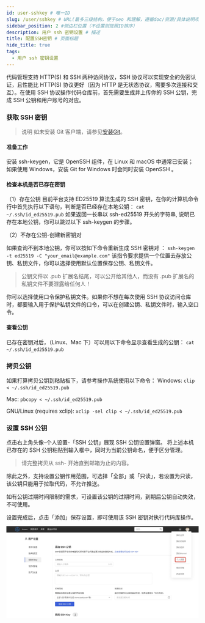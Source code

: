 ```yaml
---
id: user-sshkey # 唯一ID
slug: /user/sshkey # URL(最多三级结构，便于seo 和理解，遵循doc/资源/具体说明项 的原则)
sidebar_position: 2 #侧边栏位置（不设置则按照ID排序）
description: 用户 ssh 密钥设置 # 描述
title: 配置SSH密钥 # 页面标题
hide_title: true
tags:
  - 用户 ssh 密钥设置
---
```


代码管理支持 HTTP(S) 和 SSH 两种访问协议，SSH 协议可以实现安全的免密认证，且性能比 HTTP(S) 协议更好（因为 HTTP 是无状态协议，需要多次连接和交互）。在使用 SSH 协议操作代码仓库前，首先需要生成并上传你的 SSH 公钥，完成 SSH 公钥和用户账号的对应。

### 获取 SSH 密钥
>说明 如未安装 Git 客户端，请参见[安装Git](https://git-scm.com/download?spm=a2c4g.11186623.0.0.49962b5cKP0UrI)。

#### 准备工作
安装 ssh-keygen，它是 OpenSSH 组件，在 Linux 和 macOS 中通常已安装；如果使用 Windows，安装 Git for Windows 时会同时安装 OpenSSH 。

#### 检查本机是否已存在密钥
（1）存在公钥
目前平台支持 ED25519 算法生成的 SSH 密钥，在你的计算机命令行中首先执行以下语句，判断是否已经存在本地公钥：
`cat ~/.ssh/id_ed25519.pub`
如果返回一长串以 ssh-ed25519 开头的字符串, 说明已存在本地公钥，你可以跳过以下 ssh-keygen 的步骤。

（2）不存在公钥-创建新密钥对

如果查询不到本地公钥，你可以按如下命令重新生成 SSH 密钥对 ：
`ssh-keygen -t ed25519 -C "your_email@example.com"`
该指令要求提供一个位置去存放公钥、私钥文件，你可以选择使用默认位置保存公钥、私钥文件。
> 公钥文件以 .pub 扩展名结尾，可以公开给其他人，而没有 .pub 扩展名的私钥文件不要泄露给任何人！

你可以选择使用口令保护私钥文件。如果你不想在每次使用 SSH 协议访问仓库时，都要输入用于保护私钥文件的口令，可以在创建公钥、私钥文件时，输入空口令。

#### 查看公钥
已存在密钥对后，（Linux、Mac 下）可以用以下命令显示查看生成的公钥：
`cat ~/.ssh/id_ed25519.pub`

### 拷贝公钥
如果打算拷贝公钥到粘贴板下，请参考操作系统使用以下命令：
Windows:
`clip < ~/.ssh/id_ed25519.pub`

Mac:
`pbcopy < ~/.ssh/id_ed25519.pub`

GNU/Linux (requires xclip):
`xclip -sel clip < ~/.ssh/id_ed25519.pub`

### 设置 SSH 公钥
点击右上角头像-个人设置-「SSH 公钥」展现 SSH 公钥设置弹窗。
将上述本机已存在的 SSH 公钥粘贴到输入框中，同时为当前公钥命名，便于区分管理。
>请完整拷贝从 ssh- 开始直到邮箱为止的内容。

除此之外，支持设置公钥作用范围，可选择「全部」或「只读」，若设置为只读，该公钥只能用于拉取代码，不允许推送。

如有公钥过期时间限制的需求，可设置该公钥的过期时间，到期后公钥自动失效，不可使用。

设置完成后，点击「添加」保存设置，即可使用该 SSH 密钥对执行代码库操作。

![图片](./img/user_ssh_tips.jpeg)
